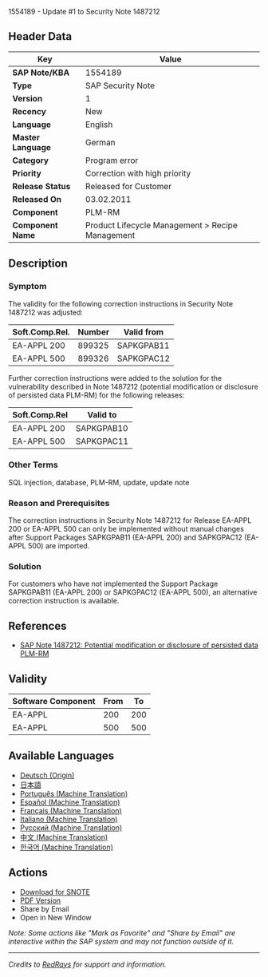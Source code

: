 1554189 - Update #1 to Security Note 1487212

## Header Data

| Key                | Value                                           |
|--------------------|-------------------------------------------------|
| **SAP Note/KBA**   | 1554189                                         |
| **Type**           | SAP Security Note                               |
| **Version**        | 1                                               |
| **Recency**        | New                                             |
| **Language**       | English                                         |
| **Master Language**| German                                          |
| **Category**       | Program error                                   |
| **Priority**       | Correction with high priority                   |
| **Release Status** | Released for Customer                           |
| **Released On**    | 03.02.2011                                      |
| **Component**      | PLM-RM                                          |
| **Component Name** | Product Lifecycle Management > Recipe Management|

## Description

### Symptom

The validity for the following correction instructions in Security Note 1487212 was adjusted:

| Soft.Comp.Rel. | Number  | Valid from   |
|----------------|---------|--------------|
| EA-APPL 200    | 899325  | SAPKGPAB11   |
| EA-APPL 500    | 899326  | SAPKGPAC12   |

Further correction instructions were added to the solution for the vulnerability described in Note 1487212 (potential modification or disclosure of persisted data PLM-RM) for the following releases:

| Soft.Comp.Rel | Valid to    |
|---------------|-------------|
| EA-APPL 200   | SAPKGPAB10  |
| EA-APPL 500   | SAPKGPAC11  |

### Other Terms

SQL injection, database, PLM-RM, update, update note

### Reason and Prerequisites

The correction instructions in Security Note 1487212 for Release EA-APPL 200 or EA-APPL 500 can only be implemented without manual changes after Support Packages SAPKGPAB11 (EA-APPL 200) and SAPKGPAC12 (EA-APPL 500) are imported.

### Solution

For customers who have not implemented the Support Package SAPKGPAB11 (EA-APPL 200) or SAPKGPAC12 (EA-APPL 500), an alternative correction instruction is available.

## References

- [SAP Note 1487212: Potential modification or disclosure of persisted data PLM-RM](https://me.sap.com/notes/1487212)

## Validity

| Software Component | From | To  |
|--------------------|------|-----|
| EA-APPL            | 200  | 200 |
| EA-APPL            | 500  | 500 |

## Available Languages

- [Deutsch (Origin)](https://me.sap.com/notes/0001554189/D)
- [日本語](https://me.sap.com/notes/0001554189/J)
- [Português (Machine Translation)](https://me.sap.com/notes/0001554189/P)
- [Español (Machine Translation)](https://me.sap.com/notes/0001554189/S)
- [Français (Machine Translation)](https://me.sap.com/notes/0001554189/F)
- [Italiano (Machine Translation)](https://me.sap.com/notes/0001554189/I)
- [Русский (Machine Translation)](https://me.sap.com/notes/0001554189/R)
- [中文 (Machine Translation)](https://me.sap.com/notes/0001554189/1)
- [한국어 (Machine Translation)](https://me.sap.com/notes/0001554189/3)

## Actions

- [Download for SNOTE](https://notesdownloads.sap.com/note/0040000017172112017)
- [PDF Version](https://userapps.support.sap.com/sap/support/sfm/notes/print/0001554189?language=en-US&token=7DF29048BA8066FD2D2D7C2CCA2624F1)
- Share by Email
- Open in New Window

*Note: Some actions like "Mark as Favorite" and "Share by Email" are interactive within the SAP system and may not function outside of it.*

---

_Credits to [RedRays](https://redrays.io) for support and information._